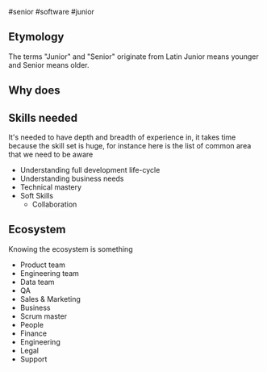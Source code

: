 #senior #software #junior 

## Etymology

The terms "Junior" and "Senior" originate from Latin
Junior means younger and Senior means older.

## Why does

## Skills needed

It's needed to have depth and breadth of experience in, it takes time because the skill set is huge, for instance here is the list of common area that we need to be aware

* Understanding full development life-cycle
* Understanding business needs
* Technical mastery
* Soft Skills
	* Collaboration
	

## Ecosystem

Knowing the ecosystem is something

* Product team
* Engineering team
* Data team
* QA
* Sales & Marketing
* Business
* Scrum master
* People
* Finance
* Engineering
* Legal
* Support

